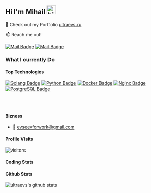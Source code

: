 ## Hi I'm Mihail <img src="https://user-images.githubusercontent.com/1303154/88677602-1635ba80-d120-11ea-84d8-d263ba5fc3c0.gif" width="28px" height="28px" alt="hi">

🚀 Check out my Portfolio [ultraevs.ru](https://ultraevs.ru) 

:mailbox: Reach me out!

[![Mail Badge](https://img.shields.io/badge/-ultraevs-c0392b?style=flat&labelColor=c0392b&logo=gmail&logoColor=white)](mailto:ultraevs@gmail.com) [![Mail Badge](https://img.shields.io/badge/-ndelle-c0392b?style=flat&labelColor=c0392b&logo=vk&logoColor=white)](https://vk.com/ndelle)

<!-- TODO: Add last video link -->

### What I currently Do

#### Top Technologies

<!-- TODO: Make technologies links takes you to repositories -->

[![Golang Badge](https://img.shields.io/badge/-Golang-61DBFB?style=for-the-badge&labelColor=black&logo=go&logoColor=61DBFB)](#) [![Python Badge](https://img.shields.io/badge/-Python-F0DB4F?style=for-the-badge&labelColor=black&logo=python&logoColor=F0DB4F)](#) [![Docker Badge](https://img.shields.io/badge/-Docker-007acc?style=for-the-badge&labelColor=black&logo=docker&logoColor=007acc)](#) [![Nginx Badge](https://img.shields.io/badge/-Nginx-3C873A?style=for-the-badge&labelColor=black&logo=nginx&logoColor=3C873A)](#) [![PostgreSQL Badge](https://img.shields.io/badge/-postgresql-e535ab?style=for-the-badge&labelColor=black&logo=postgresql&logoColor=e535ab)](#)

<br />
<br />

#### Bizness
- :email: evseevforwork@gmail.com


#### Profile Visits 

![visitors](https://visitor-badge.glitch.me/badge?page_id=ultraevs.ipenywis)

#### Coding Stats

<!--START_SECTION:waka-->
<!--END_SECTION:waka-->

#### Github Stats

![ultraevs's github stats](https://github-readme-stats.vercel.app/api?username=ultraevs&count_private=true&theme=tokyonight&hide=contribs,prs)
